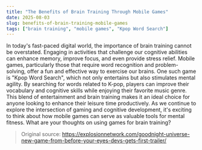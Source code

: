 ```yaml
---
title: "The Benefits of Brain Training Through Mobile Games"
date: 2025-08-03
slug: benefits-of-brain-training-mobile-games
tags: ["brain training", "mobile games", "Kpop Word Search"]
---
```

In today's fast-paced digital world, the importance of brain training cannot be overstated. Engaging in activities that challenge our cognitive abilities can enhance memory, improve focus, and even provide stress relief. Mobile games, particularly those that require word recognition and problem-solving, offer a fun and effective way to exercise our brains. 
One such game is "Kpop Word Search", which not only entertains but also stimulates mental agility. By searching for words related to K-pop, players can improve their vocabulary and cognitive skills while enjoying their favorite music genre. This blend of entertainment and brain training makes it an ideal choice for anyone looking to enhance their leisure time productively.
As we continue to explore the intersection of gaming and cognitive development, it's exciting to think about how mobile games can serve as valuable tools for mental fitness. What are your thoughts on using games for brain training?
> Original source: https://explosionnetwork.com/goodnight-universe-new-game-from-before-your-eyes-devs-gets-first-trailer/